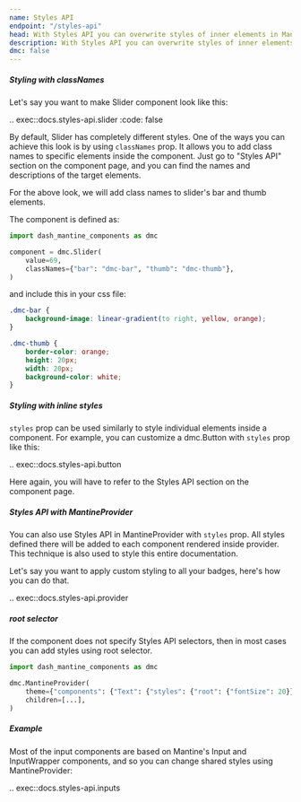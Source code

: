 ```yaml
---
name: Styles API
endpoint: "/styles-api"
head: With Styles API you can overwrite styles of inner elements in Mantine components with classNames or styles props.
description: With Styles API you can overwrite styles of inner elements in Mantine components with classNames or styles props.
dmc: false
---
```


##### Styling with classNames

Let's say you want to make Slider component look like this:

.. exec::docs.styles-api.slider
    :code: false

By default, Slider has completely different styles. One of the ways you can achieve this look is by using `classNames`
prop. It allows you to add class names to specific elements inside the component. Just go to "Styles API" section on the
component page, and you can find the names and descriptions of the target elements.

For the above look, we will add class names to slider's bar and thumb elements.

The component is defined as:

```python
import dash_mantine_components as dmc

component = dmc.Slider(
    value=69,
    classNames={"bar": "dmc-bar", "thumb": "dmc-thumb"},
)
```

and include this in your css file:

```css
.dmc-bar {
    background-image: linear-gradient(to right, yellow, orange);
}

.dmc-thumb {
    border-color: orange;
    height: 20px;
    width: 20px;
    background-color: white;
}
```

##### Styling with inline styles

`styles` prop can be used similarly to style individual elements inside a component. For example, you can customize a
dmc.Button with `styles` prop like this:

.. exec::docs.styles-api.button

Here again, you will have to refer to the Styles API section on the component page.

##### Styles API with MantineProvider

You can also use Styles API in MantineProvider with `styles` prop. All styles defined there will be added to each
component rendered inside provider. This technique is also used to style this entire documentation.

Let's say you want to apply custom styling to all your badges, here's how you can do that.

.. exec::docs.styles-api.provider

##### root selector

If the component does not specify Styles API selectors, then in most cases you can add styles using root selector.

```python
import dash_mantine_components as dmc

dmc.MantineProvider(
    theme={"components": {"Text": {"styles": {"root": {"fontSize": 20}}}}},
    children=[...],
)
```

##### Example

Most of the input components are based on Mantine's Input and InputWrapper components, and so you can change shared
styles using MantineProvider:

.. exec::docs.styles-api.inputs
